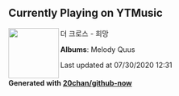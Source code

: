## Currently Playing on YTMusic

[<img align="left" width="100" src="https://lh3.googleusercontent.com/OCgMadEejAf1WqP_i5H82cDSEJ_oyuLfIcxeTXih6QzC9KMB_3QRKG_qEyhPXDjVZ5BtvGb9Lo0pmeRR">](https://music.youtube.com/channel/UCYVBzfV5IEk3bCMyPeqV1fg)

더 크로스 - 희망

**Albums**: Melody Quus

Last updated at 07/30/2020 12:31

#### Generated with [20chan/github-now](https://github.com/20chan/github-now)


<!--
**20chan/20chan** is a ✨ _special_ ✨ repository because its `README.md` (this file) appears on your GitHub profile.

Here are some ideas to get you started:

- 🔭 I’m currently working on ...
- 🌱 I’m currently learning ...
- 👯 I’m looking to collaborate on ...
- 🤔 I’m looking for help with ...
- 💬 Ask me about ...
- 📫 How to reach me: ...
- 😄 Pronouns: ...
- ⚡ Fun fact: ...
-->
